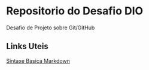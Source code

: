 # Repositorio do Desafio DIO
Desafio de Projeto sobre Git/GitHub

## Links Uteis

[Sintaxe Basica Markdown](https://www.markdownguide.org/)
